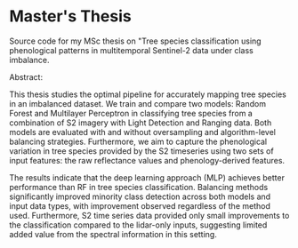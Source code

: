 # Master's Thesis

Source code for my MSc thesis on "Tree species classification using phenological patterns in multitemporal Sentinel-2 data under class imbalance.

Abstract: 

This thesis studies the optimal pipeline for accurately mapping tree species in an imbalanced dataset. We train and compare two
models: Random Forest and Multilayer Perceptron in classifying tree species from a
combination of S2 imagery with Light Detection and Ranging data. Both models are
evaluated with and without oversampling and algorithm-level balancing strategies. Furthermore, we aim to capture the phenological variation
in tree species provided by the S2 timeseries using two sets of input features: the
raw reflectance values and phenology-derived features. 

The results indicate that the deep learning approach (MLP) achieves better performance
than RF in tree species classification. Balancing methods significantly improved minority class detection across both models
and input data types, with improvement observed regardless of the method used.
Furthermore, S2 time series data provided only small improvements to the
classification compared to the lidar-only inputs, suggesting limited added value from
the spectral information in this setting.



